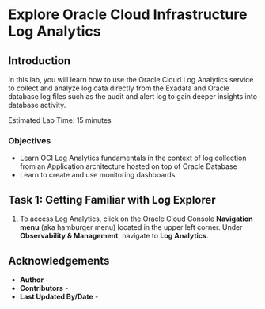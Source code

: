 # Explore Oracle Cloud Infrastructure Log Analytics

## Introduction

In this lab, you will learn how to use the Oracle Cloud Log Analytics service to collect and analyze log data directly from the Exadata and Oracle database log files such as the audit and alert log to gain deeper insights into database activity.

Estimated Lab Time: 15 minutes

### Objectives

* Learn OCI Log Analytics fundamentals in the context of log collection from an Application architecture hosted on top of Oracle Database
* Learn to create and use monitoring dashboards

## Task 1: Getting Familiar with Log Explorer

1. To access Log Analytics, click on the Oracle Cloud Console **Navigation menu** (aka hamburger menu) located in the upper left corner. Under **Observability & Management**, navigate to **Log Analytics**.



## Acknowledgements

- **Author** - 
- **Contributors** - 
- **Last Updated By/Date** - 